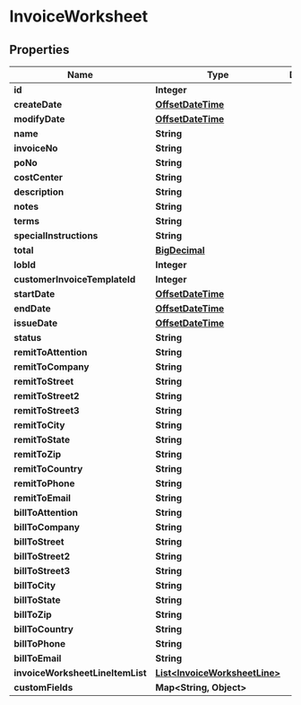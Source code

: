 
# InvoiceWorksheet

## Properties
Name | Type | Description | Notes
------------ | ------------- | ------------- | -------------
**id** | **Integer** |  |  [optional]
**createDate** | [**OffsetDateTime**](OffsetDateTime.md) |  |  [optional]
**modifyDate** | [**OffsetDateTime**](OffsetDateTime.md) |  |  [optional]
**name** | **String** |  | 
**invoiceNo** | **String** |  |  [optional]
**poNo** | **String** |  |  [optional]
**costCenter** | **String** |  |  [optional]
**description** | **String** |  |  [optional]
**notes** | **String** |  |  [optional]
**terms** | **String** |  |  [optional]
**specialInstructions** | **String** |  |  [optional]
**total** | [**BigDecimal**](BigDecimal.md) |  |  [optional]
**lobId** | **Integer** |  | 
**customerInvoiceTemplateId** | **Integer** |  |  [optional]
**startDate** | [**OffsetDateTime**](OffsetDateTime.md) |  |  [optional]
**endDate** | [**OffsetDateTime**](OffsetDateTime.md) |  |  [optional]
**issueDate** | [**OffsetDateTime**](OffsetDateTime.md) |  |  [optional]
**status** | **String** |  |  [optional]
**remitToAttention** | **String** |  |  [optional]
**remitToCompany** | **String** |  |  [optional]
**remitToStreet** | **String** |  |  [optional]
**remitToStreet2** | **String** |  |  [optional]
**remitToStreet3** | **String** |  |  [optional]
**remitToCity** | **String** |  |  [optional]
**remitToState** | **String** |  |  [optional]
**remitToZip** | **String** |  |  [optional]
**remitToCountry** | **String** |  |  [optional]
**remitToPhone** | **String** |  |  [optional]
**remitToEmail** | **String** |  |  [optional]
**billToAttention** | **String** |  |  [optional]
**billToCompany** | **String** |  |  [optional]
**billToStreet** | **String** |  |  [optional]
**billToStreet2** | **String** |  |  [optional]
**billToStreet3** | **String** |  |  [optional]
**billToCity** | **String** |  |  [optional]
**billToState** | **String** |  |  [optional]
**billToZip** | **String** |  |  [optional]
**billToCountry** | **String** |  |  [optional]
**billToPhone** | **String** |  |  [optional]
**billToEmail** | **String** |  |  [optional]
**invoiceWorksheetLineItemList** | [**List&lt;InvoiceWorksheetLine&gt;**](InvoiceWorksheetLine.md) |  |  [optional]
**customFields** | **Map&lt;String, Object&gt;** |  |  [optional]



